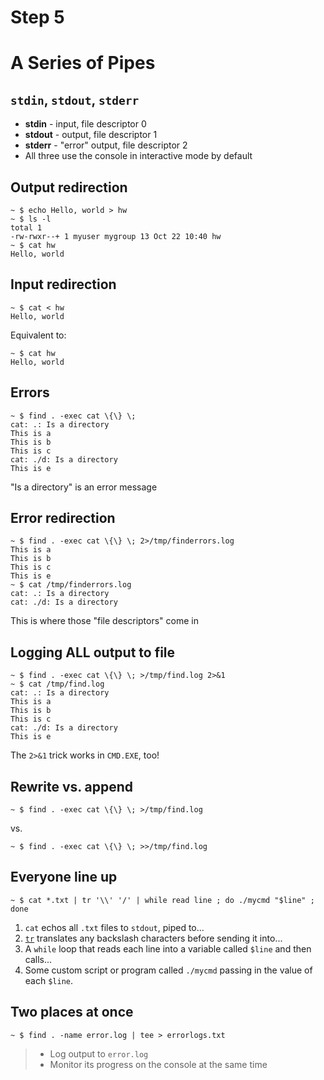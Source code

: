 
# Step 5

# A Series of Pipes

## `stdin`, `stdout`, `stderr`

* **stdin** - input, file descriptor 0
* **stdout** - output, file descriptor 1
* **stderr** - "error" output, file descriptor 2
* All three use the console in interactive mode by default

## Output redirection

```
~ $ echo Hello, world > hw
~ $ ls -l
total 1
-rw-rwxr--+ 1 myuser mygroup 13 Oct 22 10:40 hw
~ $ cat hw
Hello, world
```

## Input redirection


```
~ $ cat < hw
Hello, world
```

Equivalent to:

```
~ $ cat hw
Hello, world
```

## Errors

```
~ $ find . -exec cat \{\} \;
cat: .: Is a directory
This is a
This is b
This is c
cat: ./d: Is a directory
This is e
```

"Is a directory" is an error message

## Error redirection

```
~ $ find . -exec cat \{\} \; 2>/tmp/finderrors.log
This is a
This is b
This is c
This is e
~ $ cat /tmp/finderrors.log
cat: .: Is a directory
cat: ./d: Is a directory
```

This is where those "file descriptors" come in

## Logging ALL output to file

```
~ $ find . -exec cat \{\} \; >/tmp/find.log 2>&1
~ $ cat /tmp/find.log
cat: .: Is a directory
This is a
This is b
This is c
cat: ./d: Is a directory
This is e
```

The `2>&1` trick works in `CMD.EXE`, too!

## Rewrite vs. append

```
~ $ find . -exec cat \{\} \; >/tmp/find.log
```

vs.

```
~ $ find . -exec cat \{\} \; >>/tmp/find.log
```

## Everyone line up

```
~ $ cat *.txt | tr '\\' '/' | while read line ; do ./mycmd "$line" ; done
```

1.  `cat` echos all `.txt` files to `stdout`, piped to...
2.  [`tr`](http://linux.die.net/man/1/tr) translates any backslash characters before sending it into...
3.  A `while` loop that reads each line into a variable called `$line` and then calls...
4.  Some custom script or program called `./mycmd` passing in the value of each `$line`.

## Two places at once

```
~ $ find . -name error.log | tee > errorlogs.txt
```

> * Log output to `error.log`
> * Monitor its progress on the console at the same time